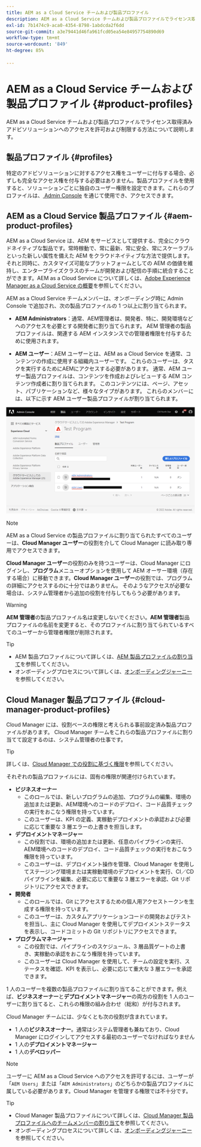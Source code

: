 ```yaml
---
title: AEM as a Cloud Service チームおよび製品プロファイル
description: AEM as a Cloud Service チームおよび製品プロファイルでライセンス取得済みアドビソリューションへのアクセスを許可および制限する方法について説明します。
exl-id: 7b1474c9-aca0-4354-8798-1abdcda2f6dd
source-git-commit: a3e79441d46fa961fcd05ea54e84957754890d69
workflow-type: tm+mt
source-wordcount: '849'
ht-degree: 85%

---
```



# AEM as a Cloud Service チームおよび製品プロファイル {#product-profiles}

AEM as a Cloud Service チームおよび製品プロファイルでライセンス取得済みアドビソリューションへのアクセスを許可および制限する方法について説明します。

## 製品プロファイル {#profiles}

特定のアドビソリューションに対するアクセス権をユーザーに付与する場合、必ずしも完全なアクセス権を付与する必要はありません。製品プロファイルを使用すると、ソリューションごとに独自のユーザー権限を設定できます。これらのプロファイルは、[ Admin Console](/help/journey-onboarding/admin-console.md) を通じて使用でき、アクセスできます。

## AEM as a Cloud Service 製品プロファイル {#aem-product-profiles}

AEM as a Cloud Service は、AEM をサービスとして提供する、完全にクラウドネイティブな製品です。常時稼動で、常に最新、常に安全、常にスケーラブルといった新しい属性を備えた AEM をクラウドネイティブな方法で提供します。それと同時に、カスタマイズ可能なプラットフォームとしての AEM の価値を維持し、エンタープライズクラスのチームが開発および配信の手順に統合することができます。AEM as a Cloud Service について詳しくは、[Adobe Experience Manager as a Cloud Service の概要](/help/overview/introduction.md)を参照してください。

AEM as a Cloud Service チームメンバーは、オンボーディング時に Admin Console で追加され、次の製品プロファイルの 1 つ以上に割り当てられます。

* **AEM Administrators**：通常、AEM管理者は、開発者、特に、開発環境などへのアクセスを必要とする開発者に割り当てられます。 AEM 管理者の製品プロファイルは、関連する AEM インスタンスでの管理者権限を付与するために使用されます。

* **AEM ユーザー**：AEM ユーザーとは、AEM as a Cloud Service を通常、コンテンツの作成に使用する組織内ユーザーです。 これらのユーザーは、タスクを実行するためにAEMにアクセスする必要があります。 通常、AEM ユーザー製品プロファイルは、コンテンツを作成およびレビューする AEM コンテンツ作成者に割り当てられます。 このコンテンツには、ページ、アセット、パブリケーションなど、様々なタイプがあります。 これらのメンバーには、以下に示す AEM ユーザー製品プロファイルが割り当てられます。

![製品プロファイル](/help/onboarding/assets/admin-console-profiles.png)

>[!NOTE]
>
>AEM as a Cloud Service の製品プロファイルに割り当てられたすべてのユーザーは、**Cloud Manager ユーザー**&#x200B;の役割を介して Cloud Manager に読み取り専用でアクセスできます。
>
>**Cloud Manager ユーザー**&#x200B;の役割のみを持つユーザーは、Cloud Manager にログインし、**プログラム**&#x200B;メニューオプションを使用して AEM オーサー環境（存在する場合）に移動できます。**Cloud Manager ユーザー**&#x200B;の役割では、プログラムの詳細にアクセスするのに十分ではありません。 そのようなアクセスが必要な場合は、システム管理者から追加の役割を付与してもらう必要があります。

>[!WARNING]
>
>**AEM 管理者**&#x200B;の製品プロファイル名は変更しないでください。**AEM 管理者**&#x200B;製品プロファイルの名前を変更すると、そのプロファイルに割り当てられているすべてのユーザーから管理者権限が削除されます。

>[!TIP]
>
>* AEM 製品プロファイルについて詳しくは、[AEM 製品プロファイルの割り当て](/help/journey-onboarding/assign-profiles-aem.md)を参照してください。
>* オンボーディングプロセスについて詳しくは、[オンボーディングジャーニー](/help/journey-onboarding/overview.md)を参照してください。

## Cloud Manager 製品プロファイル {#cloud-manager-product-profiles}

Cloud Manager には、役割ベースの権限と考えられる事前設定済み製品プロファイルがあります。 Cloud Manager チームをこれらの製品プロファイルに割り当てて設定するのは、システム管理者の仕事です。

>[!TIP]
>
>詳しくは、[Cloud Manager での役割に基づく権限](/help/onboarding/cloud-manager-introduction.md#role-based-permissions)を参照してください。

それぞれの製品プロファイルには、固有の権限が関連付けられています。

* **ビジネスオーナー**
   * このロールでは、新しいプログラムの追加、プログラムの編集、環境の追加または更新、AEM環境へのコードのデプロイ、コード品質チェックの実行をおこなう権限を持っています。
   * このユーザーは、KPI の定義、実稼動デプロイメントの承認および必要に応じて重要な 3 層エラーの上書きを担当します。
* **デプロイメントマネージャー**
   * この役割では、環境の追加または更新、任意のパイプラインの実行、AEM環境へのコードのデプロイ、コード品質チェックの実行をおこなう権限を持っています。
   * このユーザーは、デプロイメント操作を管理、Cloud Manager を使用してステージング環境または実稼動環境のデプロイメントを実行、CI／CD パイプラインを編集、必要に応じて重要な 3 層エラーを承認、Git リポジトリにアクセスできます。
* **開発者**
   * このロールでは、Git にアクセスするための個人用アクセストークンを生成する権限を持っています。
   * このユーザーは、カスタムアプリケーションコードの開発およびテストを担当し、主に Cloud Manager を使用してデプロイメントステータスを表示し、コードコミットの Git リポジトリにアクセスできます。
* **プログラムマネージャー**
   * この役割では、パイプラインのスケジュール、3 層品質ゲートの上書き、実稼動の承認をおこなう権限を持っています。
   * このユーザーは Cloud Manager を使用して、チームの設定を実行、ステータスを確認、KPI を表示し、必要に応じて重大な 3 層エラーを承認できます。

1 人のユーザーを複数の製品プロファイルに割り当てることができます。例えば、**ビジネスオーナー**&#x200B;と&#x200B;**デプロイメントマネージャー**&#x200B;の両方の役割を 1 人のユーザーに割り当てると、これらの権限の組み合わせ（総和）が付与されます。

Cloud Manager チームには、少なくとも次の役割が含まれています。

* 1 人の&#x200B;**ビジネスオーナー**。通常はシステム管理者も兼ねており、Cloud Manager にログインしてアクセスする最初のユーザーでなければなりません
* 1 人の&#x200B;**デプロイメントマネージャー**
* 1 人の&#x200B;**デベロッパー**

>[!NOTE]
>
>ユーザーに AEM as a Cloud Service へのアクセスを許可するには、ユーザーが「`AEM Users`」または「`AEM Administrators`」のどちらかの製品プロファイルに属している必要があります。Cloud Manager を管理する権限では不十分です。

>[!TIP]
>
>* Cloud Manager 製品プロファイルについて詳しくは、[Cloud Manager 製品プロファイルへのチームメンバーの割り当て](/help/journey-onboarding/assign-profiles-cloud-manager.md)を参照してください。
>* オンボーディングプロセスについて詳しくは、[オンボーディングジャーニー](/help/journey-onboarding/overview.md)を参照してください。
